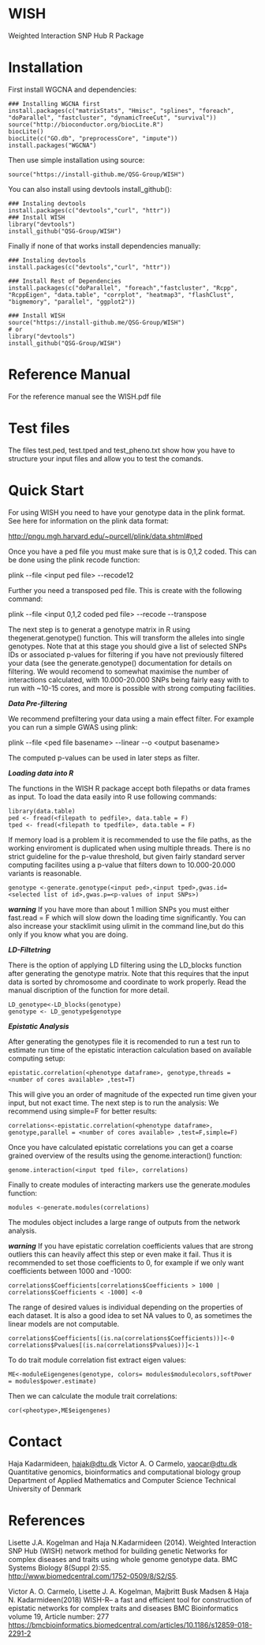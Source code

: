 # WISH

Weighted Interaction SNP Hub R Package

# Installation

First install WGCNA and dependencies:

```
### Installing WGCNA first
install.packages(c("matrixStats", "Hmisc", "splines", "foreach", "doParallel", "fastcluster", "dynamicTreeCut", "survival"))
source("http://bioconductor.org/biocLite.R")
biocLite()
biocLite(c("GO.db", "preprocessCore", "impute"))
install.packages("WGCNA")
```

Then use simple installation using source:

```
source("https://install-github.me/QSG-Group/WISH")
```


You can also install using devtools install_github():

```
### Instaling devtools
install.packages(c("devtools","curl", "httr"))
### Install WISH
library("devtools")
install_github("QSG-Group/WISH")
```

Finally if none of that works install dependencies manually:

```
### Instaling devtools
install.packages(c("devtools","curl", "httr"))

### Install Rest of Dependencies
install.packages(c("doParallel", "foreach","fastcluster", "Rcpp", "RcppEigen", "data.table", "corrplot", "heatmap3", "flashClust", "bigmemory", "parallel", "ggplot2"))

### Install WISH
source("https://install-github.me/QSG-Group/WISH")
# or
library("devtools")
install_github("QSG-Group/WISH")

```

# Reference Manual

For the reference manual see the WISH.pdf file

# Test files

The files test.ped, test.tped and test_pheno.txt show how you have to structure your input files
and allow you to test the comands.

# Quick Start
For using WISH you need to have your genotype data in the plink format.
See here for information on the plink data format:

http://pngu.mgh.harvard.edu/~purcell/plink/data.shtml#ped

Once you have a ped file you must make sure that is is 0,1,2 coded.
This can be done using the plink recode function:

plink --file \<input ped file\> --recode12

Further you need a transposed ped file. This is create with the following
command:

plink --file \<input 0,1,2 coded ped file\> --recode --transpose

The next step is to generat a genotype matrix in R using thegenerat.genotype() function. 
This will transform the alleles into single genotypes. Note that at this stage 
you should give a list of selected SNPs IDs or associated p-values for filtering
if you have not previously filtered your data (see the generate.genotype() documentation for
details on filtering. We would recomend to somewhat maximise the number of interactions calculated, 
with 10.000-20.000 SNPs being fairly easy with to run with ~10-15 cores, and more is possible
with strong computing facilities.

***Data Pre-filtering***

We recommend prefiltering your data using a main effect filter. For example you can run a simple GWAS using plink:

plink --file \<ped file basename\> --linear --o \<output basename\>

The computed p-values can be used in later steps as filter. 

***Loading data into R***

The functions in the WISH R package accept both filepaths or data frames as input. To load the data easily into R
use following commands:
```
library(data.table)
ped <- fread(<filepath to pedfile>, data.table = F)
tped <- fread(<filepath to tpedfile>, data.table = F)
```
If memory load is a problem it is recommended to use the file paths, as the working enviroment
is duplicated when using multiple threads.
There is no strict guideline for the p-value threshold, but 
given fairly standard server computing facilites using a p-value that filters down to 10.000-20.000 variants is reasonable.

```
genotype <-generate.genotype(<input ped>,<input tped>,gwas.id=<selected list of id>,gwas.p=<p-values of input SNPs>)
```

***warning*** If you have more than about 1 million SNPs you must either fast.read = F which will slow down the loading time significantly.  You can also increase your stacklimit using ulimit in the command line,but do this only if you know what you are doing. 


***LD-Filtetring***

There is the option of applying LD filtering using the LD_blocks function after generating the genotype matrix.
Note that this requires that the input data is sorted by chromosome and coordinate to work properly. Read the 
manual discription of the function for more detail.
```
LD_genotype<-LD_blocks(genotype)
genotype <- LD_genotype$genotype
```

***Epistatic Analysis***

After generating the genotypes file it is recomended to run a test run to estimate run time
of the epistatic interaction calculation based on available computing setup:
```
epistatic.correlation(<phenotype dataframe>, genotype,threads = <number of cores available> ,test=T)
```

This will give you an order of magnitude of the expected run time given your input, but not exact time. The next step is to run the analysis:
We recommend using simple=F for better results:
```
correlations<-epistatic.correlation(<phenotype dataframe>, genotype,parallel = <number of cores available> ,test=F,simple=F)
```
Once you have calculated epistatic correlations you can get a coarse grained overview of the results using
the genome.interaction() function:
```
genome.interaction(<input tped file>, correlations)
```

Finally to create modules of interacting markers use the generate.modules function:
```
modules <-generate.modules(correlations)
```

The modules object includes a large range of outputs from the network analysis. 

***warning*** If you have epistatic correlation coefficients values that are strong outliers this can heavily affect
this step or even make it fail. Thus it is recommended to set those coefficients to 0, for example if we only want 
coefficients between 1000 and -1000:
```
correlations$Coefficients[correlations$Coefficients > 1000 |  correlations$Coefficients < -1000] <-0
```
The range of desired values is individual depending on the properties of each dataset.
It is also a good idea to set NA values to 0, as sometimes the linear models are not computable.
```
correlations$Coefficients[(is.na(correlations$Coefficients))]<-0
correlations$Pvalues[(is.na(correlations$Pvalues))]<-1
```
To do trait module correlation fist extract eigen values:
```
ME<-moduleEigengenes(genotype, colors= modules$modulecolors,softPower = modules$power.estimate)
```
Then we can calculate the module trait correlations:
```
cor(<pheotype>,ME$eigengenes)
```

# Contact
Haja Kadarmideen, hajak@dtu.dk
Victor A. O Carmelo, vaocar@dtu.dk
Quantitative genomics, bioinformatics and computational biology group
Department of Applied Mathematics and Computer Science
Technical University of Denmark

# References

Lisette J.A. Kogelman and Haja N.Kadarmideen (2014). 
Weighted Interaction SNP Hub (WISH) network method for building genetic 
Networks for complex diseases and traits using whole genome genotype data. 
BMC Systems Biology 8(Suppl 2):S5.  
http://www.biomedcentral.com/1752-0509/8/S2/S5.

Victor A. O. Carmelo, Lisette J. A. Kogelman, Majbritt Busk Madsen & Haja N. Kadarmideen(2018)
WISH-R– a fast and efficient tool for construction of epistatic networks for complex traits and diseases
BMC Bioinformatics volume 19, Article number: 277 
https://bmcbioinformatics.biomedcentral.com/articles/10.1186/s12859-018-2291-2
